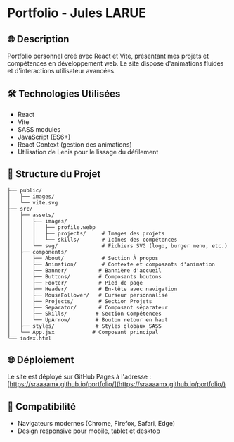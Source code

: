 # Portfolio - Jules LARUE

## 🌐 Description
Portfolio personnel créé avec React et Vite, présentant mes projets et compétences en développement web. Le site dispose d'animations fluides et d'interactions utilisateur avancées.

## 🛠 Technologies Utilisées
- React
- Vite
- SASS modules
- JavaScript (ES6+)
- React Context (gestion des animations)
- Utilisation de Lenis pour le lissage du défilement

## 📁 Structure du Projet
```
├── public/
│   ├── images/
│   └── vite.svg
├── src/
│   ├── assets/
│   │   ├── images/
│   │   │   ├── profile.webp
│   │   │   ├── projects/     # Images des projets
│   │   │   └── skills/       # Icônes des compétences
│   │   └── svg/              # Fichiers SVG (logo, burger menu, etc.)
│   ├── components/
│   │   ├── About/            # Section À propos
│   │   ├── Animation/        # Contexte et composants d'animation
│   │   ├── Banner/          # Bannière d'accueil
│   │   ├── Buttons/         # Composants boutons
│   │   ├── Footer/          # Pied de page
│   │   ├── Header/          # En-tête avec navigation
│   │   ├── MouseFollower/   # Curseur personnalisé
│   │   ├── Projects/        # Section Projets
│   │   ├── Separator/       # Composant séparateur
│   │   ├── Skills/         # Section Compétences
│   │   └── UpArrow/        # Bouton retour en haut
│   ├── styles/             # Styles globaux SASS
│   └── App.jsx            # Composant principal
└── index.html
```

## 🌐 Déploiement
Le site est déployé sur GitHub Pages à l'adresse : [https://sraaaamx.github.io/portfolio/](https://sraaaamx.github.io/portfolio/)

## 📱 Compatibilité
- Navigateurs modernes (Chrome, Firefox, Safari, Edge)
- Design responsive pour mobile, tablet et desktop
